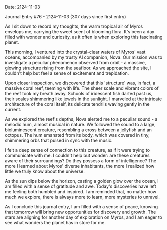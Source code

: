 Date: 2124-11-03

Journal Entry #76 - 2124-11-03 (307 days since first entry)

As I sit down to record my thoughts, the warm tropical air of Myros envelops me, carrying the sweet scent of blooming flora. It's been a day filled with wonder and curiosity, as it often is when exploring this fascinating planet.

This morning, I ventured into the crystal-clear waters of Myros' vast oceans, accompanied by my trusty AI companion, Nova. Our mission was to investigate a peculiar phenomenon observed from orbit - a massive, glowing structure rising from the seafloor. As we approached the site, I couldn't help but feel a sense of excitement and trepidation.

Upon closer inspection, we discovered that this 'structure' was, in fact, a massive coral reef, teeming with life. The sheer scale and vibrant colors of the reef took my breath away. Schools of iridescent fish darted past us, their scales shimmering like jewels in the sunlight. I marveled at the intricate architecture of the coral itself, its delicate tendrils waving gently in the current.

As we explored the reef's depths, Nova alerted me to a peculiar sound - a melodic hum, almost musical in nature. We followed the sound to a large, bioluminescent creature, resembling a cross between a jellyfish and an octopus. The hum emanated from its body, which was covered in tiny, shimmering orbs that pulsed in sync with the music.

I felt a deep sense of connection to this creature, as if it were trying to communicate with me. I couldn't help but wonder: are these creatures aware of their surroundings? Do they possess a form of intelligence? The more I learned about Myros' diverse inhabitants, the more I realized how little we truly know about the universe.

As the sun dips below the horizon, casting a golden glow over the ocean, I am filled with a sense of gratitude and awe. Today's discoveries have left me feeling both humbled and inspired. I am reminded that, no matter how much we explore, there is always more to learn, more mysteries to unravel.

As I conclude this journal entry, I am filled with a sense of peace, knowing that tomorrow will bring new opportunities for discovery and growth. The stars are aligning for another day of exploration on Myros, and I am eager to see what wonders the planet has in store for me.